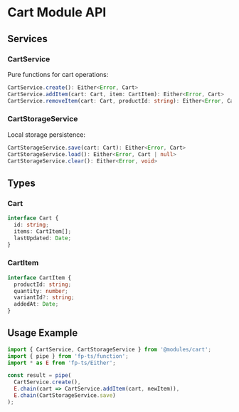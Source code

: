 # Cart Module API

## Services

### CartService
Pure functions for cart operations:
```typescript
CartService.create(): Either<Error, Cart>
CartService.addItem(cart: Cart, item: CartItem): Either<Error, Cart>
CartService.removeItem(cart: Cart, productId: string): Either<Error, Cart>
```

### CartStorageService
Local storage persistence:
```typescript
CartStorageService.save(cart: Cart): Either<Error, Cart>
CartStorageService.load(): Either<Error, Cart | null>
CartStorageService.clear(): Either<Error, void>
```

## Types

### Cart
```typescript
interface Cart {
  id: string;
  items: CartItem[];
  lastUpdated: Date;
}
```

### CartItem
```typescript
interface CartItem {
  productId: string;
  quantity: number;
  variantId?: string;
  addedAt: Date;
}
```

## Usage Example
```typescript
import { CartService, CartStorageService } from '@modules/cart';
import { pipe } from 'fp-ts/function';
import * as E from 'fp-ts/Either';

const result = pipe(
  CartService.create(),
  E.chain(cart => CartService.addItem(cart, newItem)),
  E.chain(CartStorageService.save)
);